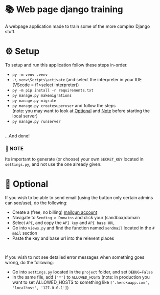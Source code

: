 # 📚 Web page django training
A webpage application made to train some of the more complex Django stuff.

# ⚙️ Setup
To setup and run this application follow these steps in-order.
* `py -m venv .venv`
* `.\.venv\Scripts\activate` (and select the interpreter in your IDE (VScode = f1>select interpreter))
* `py -m pip install -r requirements.txt`
* `py manage.py makemigrations`
* `py manage.py migrate`
* `py manage.py createsuperuser` and follow the steps <br>
(note: you may want to look at [Optional](#-optional) and [Note](#-note) before starting the local server) 
* `py manage.py runserver`
<br />
...And done!

### 📝 NOTE
Its important to generate (or choose) your own `SECRET_KEY` located in `settings.py`, and not use the one already given.

# 🤔 Optional
If you wish to be able to send email (using the button only certain admins can see/use), do the following:
* Create a (free, no billing) [mailgun account](https://signup.mailgun.com/new/signup)
* Navigate to `Sending > Domains` and click your (sandbox)domain
* Select `API`, and copy the `API key` and `API base URL`
* Go into `views.py` and find the function named `sendmail` located in the `# mail` section
* Paste the key and base url into the relevent places

<br>

If you wish to not see detailed error messages when something goes wrong, do the following:
* Go into `settings.py` located in the `project` folder, and set `DEBUG=False`
* In the same file, add `['*']` to `ALLOWED_HOSTS`
(note: in production you want to set ALLOWED_HOSTS to something like `['.herokuapp.com', 'localhost', '127.0.0.1']`)
